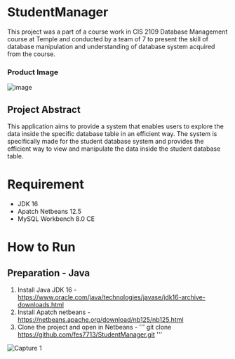 # StudentManager

This project was a part of a course work in CIS 2109 Database Management course at Temple and conducted by a team of 7 to present the skill of database manipulation and understanding of database system acquired from the course.
### Product Image
![image](https://user-images.githubusercontent.com/71058334/210538013-3ba72798-bedb-4139-aca3-58822fb4eee7.png)

## Project Abstract
This application aims to provide a system that enables users to explore the data inside the specific database table in an efficient way. The system is specifically made for the student database system and provides the efficient way to view and manipulate the data inside the student database table.

# Requirement
- JDK 16
- Apatch Netbeans 12.5
- MySQL Workbench 8.0 CE

# How to Run
## Preparation - Java
1. Install Java JDK 16 - https://www.oracle.com/java/technologies/javase/jdk16-archive-downloads.html
2. Install Apatch netbeans - https://netbeans.apache.org/download/nb125/nb125.html
3. Clone the project and open in Netbeans - 
  ''' git clone https://github.com/fes7713/StudentManager.git '''

![Capture 1](https://user-images.githubusercontent.com/71058334/210331324-93e3b6e9-9166-496c-984a-9cce4d12d185.PNG)

